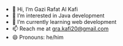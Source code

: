 - 👋 Hi, I’m Gazi Rafat Al Kafi
- 👀 I’m interested in Java development
- 🌱 I’m currently learning web development
- 📫 Reach me at gra.kafi20@gmail.com
- 😄 Pronouns: he/him

<!---
gra-kafi/gra-kafi is a ✨ special ✨ repository because its `README.md` (this file) appears on your GitHub profile.
You can click the Preview link to take a look at your changes.
--->
